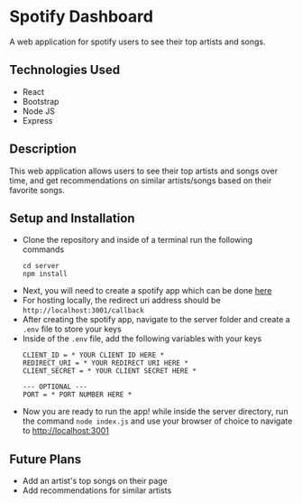 # Spotify Dashboard

A web application for spotify users to see their top artists and songs.

## Technologies Used 
  - React
  - Bootstrap
  - Node JS
  - Express

## Description
This web application allows users to see their top artists and songs over time, and get recommendations on similar artists/songs based on their favorite songs.

## Setup and Installation
  - Clone the repository and inside of a terminal run the following commands
    ```
    cd server
    npm install
    ```
  - Next, you will need to create a spotify app which can be done [here](https://developer.spotify.com/dashboard)
  - For hosting locally, the redirect uri address should be `http://localhost:3001/callback`
  - After creating the spotify app, navigate to the server folder and create a `.env` file to store your keys
  - Inside of the `.env` file, add the following variables with your keys
    ```
    CLIENT_ID = * YOUR CLIENT ID HERE *
    REDIRECT_URI = * YOUR REDIRECT URI HERE *    
    CLIENT_SECRET = * YOUR CLIENT SECRET HERE *

    --- OPTIONAL ---
    PORT = * PORT NUMBER HERE *
    ```
  - Now you are ready to run the app! while inside the server directory, run the command `node index.js` and use your browser of choice to navigate to [http://localhost:3001](http://localhost:3001)

## Future Plans
  - Add an artist's top songs on their page
  - Add recommendations for similar artists
